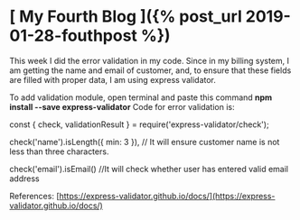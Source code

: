 
# [ My Fourth Blog ]({% post_url 2019-01-28-fouthpost %})
This week I did the error validation in my code. Since in my billing system, I am getting the name and email of customer, and, to ensure that these fields are filled with proper data, I am using express validator.

To add validation module, open terminal and paste this command **npm install --save express-validator**
Code for error validation is:

const { check, validationResult } = require('express-validator/check');

check('name').isLength({ min: 3 }), // It will ensure customer name is not less than three characters.

check('email').isEmail() //It will check whether user has entered valid email address


References: [https://express-validator.github.io/docs/](https://express-validator.github.io/docs/)
